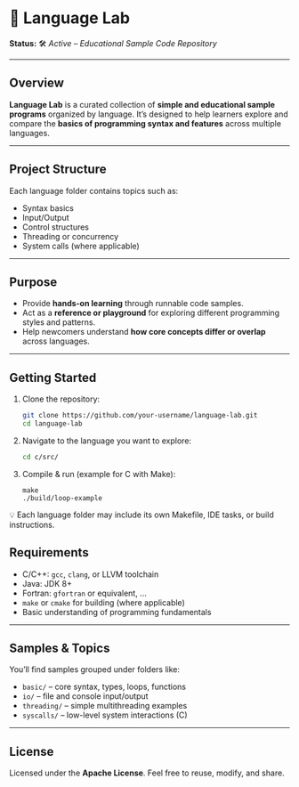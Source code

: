 # 🧪 Language Lab

**Status:** 🛠️ *Active – Educational Sample Code Repository*

---

## Overview

**Language Lab** is a curated collection of **simple and educational sample programs** organized by language. It’s designed to help learners explore and compare the **basics of programming syntax and features** across multiple languages.

---

## Project Structure

Each language folder contains topics such as:
- Syntax basics
- Input/Output
- Control structures
- Threading or concurrency
- System calls (where applicable)

---

## Purpose

- Provide **hands-on learning** through runnable code samples.
- Act as a **reference or playground** for exploring different programming styles and patterns.
- Help newcomers understand **how core concepts differ or overlap** across languages.

---

## Getting Started

1. Clone the repository:
   ```bash
   git clone https://github.com/your-username/language-lab.git
   cd language-lab
   ```

2. Navigate to the language you want to explore:
    ```bash
    cd c/src/
    ```

3. Compile & run (example for C with Make):
    ```
    make
    ./build/loop-example
    ```

💡 Each language folder may include its own Makefile, IDE tasks, or build instructions.

## Requirements

- C/C++: `gcc`, `clang`, or LLVM toolchain
- Java: JDK 8+
- Fortran: `gfortran` or equivalent, ...
- `make` or `cmake` for building (where applicable)
- Basic understanding of programming fundamentals

---

## Samples & Topics

You’ll find samples grouped under folders like:

- `basic/` – core syntax, types, loops, functions
- `io/` – file and console input/output
- `threading/` – simple multithreading examples
- `syscalls/` – low-level system interactions (C)

---

## License

Licensed under the **Apache License**.
Feel free to reuse, modify, and share.
